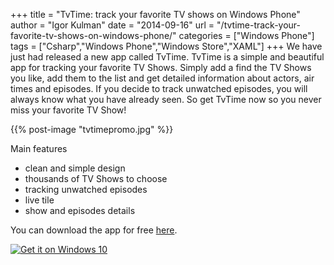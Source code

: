+++
title = "TvTime: track your favorite TV shows on Windows Phone"
author = "Igor Kulman"
date = "2014-09-16"
url = "/tvtime-track-your-favorite-tv-shows-on-windows-phone/"
categories = ["Windows Phone"]
tags = ["Csharp","Windows Phone","Windows Store","XAML"]
+++
We have just had released a new app called TvTime. TvTime is a simple and beautiful app for tracking your favorite TV Shows. Simply add a find the TV Shows you like, add them to the list and get detailed information about actors, air times and episodes. If you decide to track unwatched episodes, you will always know what you have already seen. So get TvTime now so you never miss your favorite TV Show!

{{% post-image "tvtimepromo.jpg" %}}

Main features

  * clean and simple design
  * thousands of TV Shows to choose
  * tracking unwatched episodes
  * live tile
  * show and episodes details

You can download the app for free <a title="TvTime download" href="http://www.windowsphone.com/s?appid=517d314b-cf64-41ed-9407-21b2c6e546c0" target="_blank">here</a>.

<!--more-->

<a href="https://www.microsoft.com/store/apps/9wzdncrdktkk?ocid=badge"><img src="https://assets.windowsphone.com/d86ab9b4-2f3d-4a94-92f8-1598073e7343/English_Get_it_Win_10_InvariantCulture_Default.png" srcset="https://assets.windowsphone.com/5d2bd562-d242-4538-85f4-857d6457404b/English_Get_it_Win_10_InvariantCulture_Default.png 2x"  alt="Get it on Windows 10" /></a>

 [1]: http://blog.kulman.sk/wp-content/uploads/2014/09/tvtimepromo.jpg

